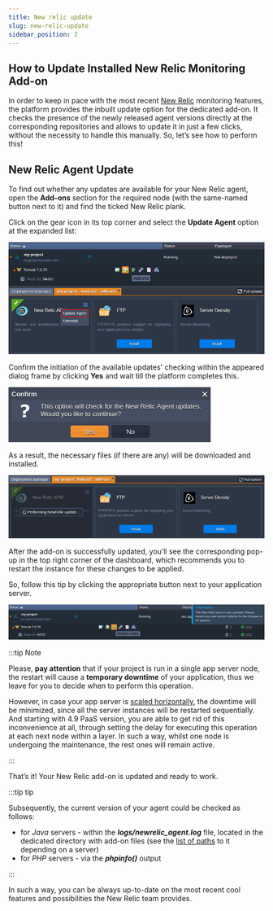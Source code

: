 ```yaml
---
title: New relic update
slug: new-relic-update
sidebar_position: 2
---
```


## How to Update Installed New Relic Monitoring Add-on

In order to keep in pace with the most recent [New Relic](/docs/application-setting/monitoring-with-new-relic/new-relic-installation) monitoring features, the platform provides the inbuilt update option for the dedicated add-on. It checks the presence of the newly released agent versions directly at the corresponding repositories and allows to update it in just a few clicks, without the necessity to handle this manually. So, let’s see how to perform this!

## New Relic Agent Update

To find out whether any updates are available for your New Relic agent, open the **Add-ons** section for the required node (with the same-named button next to it) and find the ticked New Relic plank.

Click on the gear icon in its top corner and select the **Update Agent** option at the expanded list:

<div style={{
    display:'flex',
    justifyContent: 'center',
    margin: '0 0 1rem 0'
}}>

![Locale Dropdown](./img/NewRelicUpdate/01.png)

</div>

Confirm the initiation of the available updates' checking within the appeared dialog frame by clicking **Yes** and wait till the platform completes this.

<div style={{
    display:'flex',
    justifyContent: 'center',
    margin: '0 0 1rem 0'
}}>

![Locale Dropdown](./img/NewRelicUpdate/02.png)

</div>

As a result, the necessary files (if there are any) will be downloaded and installed.

<div style={{
    display:'flex',
    justifyContent: 'center',
    margin: '0 0 1rem 0'
}}>

![Locale Dropdown](./img/NewRelicUpdate/03.png)

</div>

After the add-on is successfully updated, you’ll see the corresponding pop-up in the top right corner of the dashboard, which recommends you to restart the instance for these changes to be applied.

So, follow this tip by clicking the appropriate button next to your application server.

<div style={{
    display:'flex',
    justifyContent: 'center',
    margin: '0 0 1rem 0'
}}>

![Locale Dropdown](./img/NewRelicUpdate/04.png)

</div>

:::tip Note

Please, **pay attention** that if your project is run in a single app server node, the restart will cause a **temporary downtime** of your application, thus we leave for you to decide when to perform this operation.

However, in case your app server is [scaled horizontally](/docs/application-setting/scaling-and-clustering/horizontal-scaling), the downtime will be minimized, since all the server instances will be restarted sequentially. And starting with 4.9 PaaS version, you are able to get rid of this inconvenience at all, through setting the delay for executing this operation at each next node within a layer. In such a way, whilst one node is undergoing the maintenance, the rest ones will remain active.

:::

That’s it! Your New Relic add-on is updated and ready to work.

:::tip tip

Subsequently, the current version of your agent could be checked as follows:

- for _Java_ servers - within the **_logs/newrelic_agent.log_** file, located in the dedicated directory with add-on files (see the [list of paths](/docs/application-setting/monitoring-with-new-relic/new-relic-installation) to it depending on a server)
- for _PHP_ servers - via the **_phpinfo()_** output

:::

In such a way, you can be always up-to-date on the most recent cool features and possibilities the New Relic team provides.

